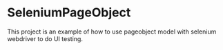# SeleniumPageObject

This project is an example of how to use pageobject model with selenium webdriver to do UI testing.
